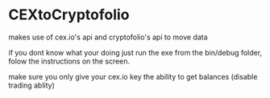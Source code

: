 CEXtoCryptofolio
================

makes use of cex.io's api and cryptofolio's api to move data


if you dont know what your doing just run the exe from the bin/debug folder, folow the instructions on the screen.

make sure you only give your cex.io key the ability to get balances (disable trading ablity)
